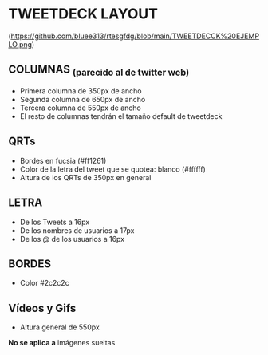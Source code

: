 # TWEETDECK LAYOUT

(https://github.com/bluee313/rtesgfdg/blob/main/TWEETDECCK%20EJEMPLO.png)

## COLUMNAS <sub> (parecido al de twitter web) </sub>
- Primera columna de 350px de ancho
- Segunda columna de 650px de ancho
- Tercera columna de 550px de ancho
- El resto de columnas tendrán el tamaño default de tweetdeck

## QRTs
- Bordes en fucsia (#ff1261)
- Color de la letra del tweet que se quotea: blanco (#ffffff)
- Altura de los QRTs de 350px en general

## LETRA
- De los Tweets a 16px
- De los nombres de usuarios a 17px
- De los @ de los usuarios a 16px

## BORDES
- Color #2c2c2c

## Vídeos y Gifs
- Altura general de 550px

**No se aplica a** imágenes sueltas 
